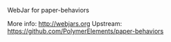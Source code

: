 WebJar for paper-behaviors

More info: http://webjars.org
Upstream:  https://github.com/PolymerElements/paper-behaviors